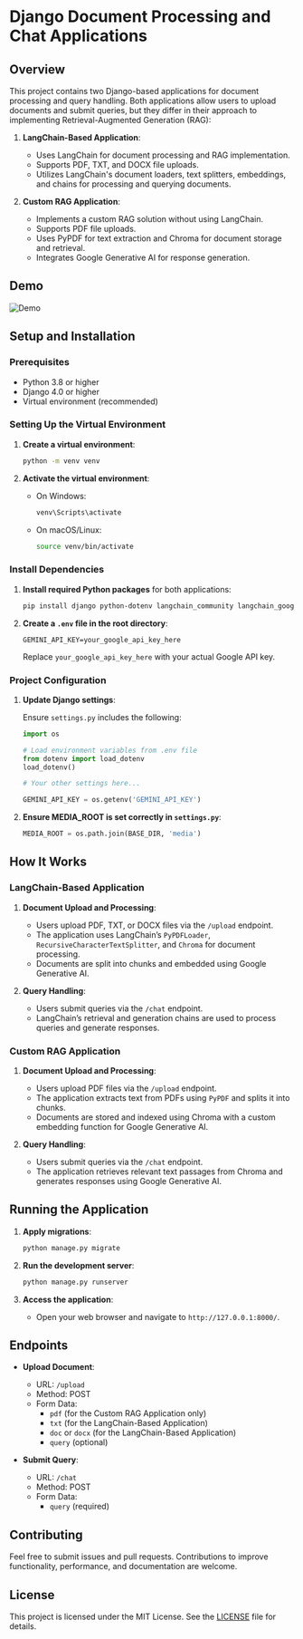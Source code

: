 
# Django Document Processing and Chat Applications

## Overview

This project contains two Django-based applications for document processing and query handling. Both applications allow users to upload documents and submit queries, but they differ in their approach to implementing Retrieval-Augmented Generation (RAG):

1. **LangChain-Based Application**:
   - Uses LangChain for document processing and RAG implementation.
   - Supports PDF, TXT, and DOCX file uploads.
   - Utilizes LangChain's document loaders, text splitters, embeddings, and chains for processing and querying documents.

2. **Custom RAG Application**:
   - Implements a custom RAG solution without using LangChain.
   - Supports PDF file uploads.
   - Uses PyPDF for text extraction and Chroma for document storage and retrieval.
   - Integrates Google Generative AI for response generation.

## Demo


![ Demo](data/RAG_demo.png.png)

## Setup and Installation

### Prerequisites

- Python 3.8 or higher
- Django 4.0 or higher
- Virtual environment (recommended)

### Setting Up the Virtual Environment

1. **Create a virtual environment**:

    ```bash
    python -m venv venv
    ```

2. **Activate the virtual environment**:

    - On Windows:

      ```bash
      venv\Scripts\activate
      ```

    - On macOS/Linux:

      ```bash
      source venv/bin/activate
      ```

### Install Dependencies

1. **Install required Python packages** for both applications:

    ```bash
    pip install django python-dotenv langchain_community langchain_google_genai langchain_chroma pypdf chromadb google-generativeai
    ```

2. **Create a `.env` file in the root directory**:

    ```plaintext
    GEMINI_API_KEY=your_google_api_key_here
    ```

    Replace `your_google_api_key_here` with your actual Google API key.

### Project Configuration

1. **Update Django settings**:

   Ensure `settings.py` includes the following:

    ```python
    import os

    # Load environment variables from .env file
    from dotenv import load_dotenv
    load_dotenv()

    # Your other settings here...

    GEMINI_API_KEY = os.getenv('GEMINI_API_KEY')
    ```

2. **Ensure MEDIA_ROOT is set correctly in `settings.py`**:

    ```python
    MEDIA_ROOT = os.path.join(BASE_DIR, 'media')
    ```

## How It Works

### LangChain-Based Application

1. **Document Upload and Processing**:
   - Users upload PDF, TXT, or DOCX files via the `/upload` endpoint.
   - The application uses LangChain’s `PyPDFLoader`, `RecursiveCharacterTextSplitter`, and `Chroma` for document processing.
   - Documents are split into chunks and embedded using Google Generative AI.

2. **Query Handling**:
   - Users submit queries via the `/chat` endpoint.
   - LangChain’s retrieval and generation chains are used to process queries and generate responses.

### Custom RAG Application

1. **Document Upload and Processing**:
   - Users upload PDF files via the `/upload` endpoint.
   - The application extracts text from PDFs using `PyPDF` and splits it into chunks.
   - Documents are stored and indexed using Chroma with a custom embedding function for Google Generative AI.

2. **Query Handling**:
   - Users submit queries via the `/chat` endpoint.
   - The application retrieves relevant text passages from Chroma and generates responses using Google Generative AI.

## Running the Application

1. **Apply migrations**:

    ```bash
    python manage.py migrate
    ```

2. **Run the development server**:

    ```bash
    python manage.py runserver
    ```

3. **Access the application**:

    - Open your web browser and navigate to `http://127.0.0.1:8000/`.

## Endpoints

- **Upload Document**:
  - URL: `/upload`
  - Method: POST
  - Form Data:
    - `pdf` (for the Custom RAG Application only)
    - `txt` (for the LangChain-Based Application)
    - `doc` or `docx` (for the LangChain-Based Application)
    - `query` (optional)

- **Submit Query**:
  - URL: `/chat`
  - Method: POST
  - Form Data:
    - `query` (required)

## Contributing

Feel free to submit issues and pull requests. Contributions to improve functionality, performance, and documentation are welcome.

## License

This project is licensed under the MIT License. See the [LICENSE](LICENSE) file for details.
